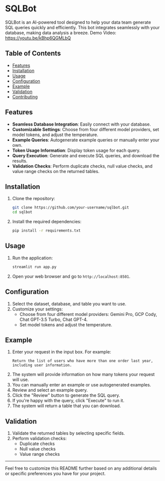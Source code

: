 
# SQLBot

SQLBot is an AI-powered tool designed to help your data team generate SQL queries quickly and efficiently. This bot integrates seamlessly with your database, making data analysis a breeze.
Demo Video: https://youtu.be/kBhp6QGMLbQ

## Table of Contents
- [Features](#features)
- [Installation](#installation)
- [Usage](#usage)
- [Configuration](#configuration)
- [Example](#example)
- [Validation](#validation)
- [Contributing](#contributing)

## Features
- **Seamless Database Integration**: Easily connect with your database.
- **Customizable Settings**: Choose from four different model providers, set model tokens, and adjust the temperature.
- **Example Queries**: Autogenerate example queries or manually enter your own.
- **Token Usage Information**: Display token usage for each query.
- **Query Execution**: Generate and execute SQL queries, and download the results.
- **Validation Checks**: Perform duplicate checks, null value checks, and value range checks on the returned tables.

## Installation
1. Clone the repository:
    ```sh
    git clone https://github.com/your-username/sqlbot.git
    cd sqlbot
    ```
2. Install the required dependencies:
    ```sh
    pip install -r requirements.txt
    ```

## Usage
1. Run the application:
    ```sh
    streamlit run app.py
    ```
2. Open your web browser and go to `http://localhost:8501`.

## Configuration
1. Select the dataset, database, and table you want to use.
2. Customize your settings:
   - Choose from four different model providers: Gemini Pro, GCP Cody, Chat GPT-3.5 Turbo, Chat GPT-4.
   - Set model tokens and adjust the temperature.

## Example
1. Enter your request in the input box. For example:
   ```
   Return the list of users who have more than one order last year, including user information.
   ```
2. The system will provide information on how many tokens your request will use.
3. You can manually enter an example or use autogenerated examples.
4. Review and select an example query.
5. Click the "Review" button to generate the SQL query.
6. If you're happy with the query, click "Execute" to run it.
7. The system will return a table that you can download.

## Validation
1. Validate the returned tables by selecting specific fields.
2. Perform validation checks:
   - Duplicate checks
   - Null value checks
   - Value range checks


---

Feel free to customize this README further based on any additional details or specific preferences you have for your project.
